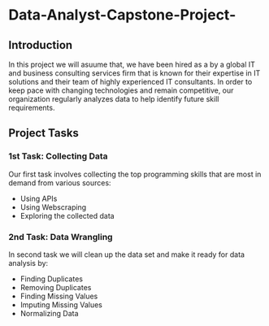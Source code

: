 # Data-Analyst-Capstone-Project-

## Introduction
In this project we will asuume that, we have been hired as a by a global IT and business consulting services firm that is known for their expertise in IT solutions and their team of highly experienced IT consultants. In order to keep pace with changing technologies and remain competitive, our organization regularly analyzes data to help identify future skill requirements. 

## Project Tasks
### 1st Task: Collecting Data
Our first task involves collecting the top programming skills that are most in demand from various sources:
- Using APIs
- Using Webscraping
- Exploring the collected data
### 2nd Task: Data Wrangling
In second task we will clean up the data set and make it ready for data analysis by:
- Finding Duplicates
- Removing Duplicates
- Finding Missing Values
- Imputing Missing Values
- Normalizing Data

